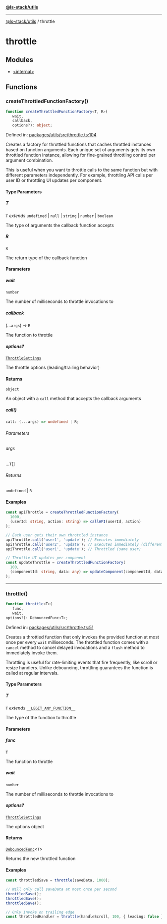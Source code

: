 [**@ls-stack/utils**](../README.md)

***

[@ls-stack/utils](../modules.md) / throttle

# throttle

## Modules

- [\<internal\>](-internal-.md)

## Functions

### createThrottledFunctionFactory()

```ts
function createThrottledFunctionFactory<T, R>(
   wait, 
   callback, 
   options?): object;
```

Defined in: [packages/utils/src/throttle.ts:104](https://github.com/lucasols/utils/blob/main/packages/utils/src/throttle.ts#L104)

Creates a factory for throttled functions that caches throttled instances based on function arguments.
Each unique set of arguments gets its own throttled function instance, allowing for fine-grained
throttling control per argument combination.

This is useful when you want to throttle calls to the same function but with different parameters
independently. For example, throttling API calls per user ID or throttling UI updates per component.

#### Type Parameters

##### T

`T` *extends* `undefined` \| `null` \| `string` \| `number` \| `boolean`

The type of arguments the callback function accepts

##### R

`R`

The return type of the callback function

#### Parameters

##### wait

`number`

The number of milliseconds to throttle invocations to

##### callback

(...`args`) => `R`

The function to throttle

##### options?

[`ThrottleSettings`](-internal-.md#throttlesettings)

The throttle options (leading/trailing behavior)

#### Returns

`object`

An object with a `call` method that accepts the callback arguments

##### call()

```ts
call: (...args) => undefined | R;
```

###### Parameters

###### args

...`T`[]

###### Returns

`undefined` \| `R`

#### Examples

```ts
const apiThrottle = createThrottledFunctionFactory(
  1000,
  (userId: string, action: string) => callAPI(userId, action)
);

// Each user gets their own throttled instance
apiThrottle.call('user1', 'update'); // Executes immediately
apiThrottle.call('user2', 'update'); // Executes immediately (different user)
apiThrottle.call('user1', 'update'); // Throttled (same user)
```

```ts
// Throttle UI updates per component
const updateThrottle = createThrottledFunctionFactory(
  100,
  (componentId: string, data: any) => updateComponent(componentId, data)
);
```

***

### throttle()

```ts
function throttle<T>(
   func, 
   wait, 
options?): DebouncedFunc<T>;
```

Defined in: [packages/utils/src/throttle.ts:51](https://github.com/lucasols/utils/blob/main/packages/utils/src/throttle.ts#L51)

Creates a throttled function that only invokes the provided function at most once per every `wait` milliseconds.
The throttled function comes with a `cancel` method to cancel delayed invocations and a `flush` method to immediately invoke them.

Throttling is useful for rate-limiting events that fire frequently, like scroll or resize handlers.
Unlike debouncing, throttling guarantees the function is called at regular intervals.

#### Type Parameters

##### T

`T` *extends* [`__LEGIT_ANY_FUNCTION__`](../saferTyping.md#__legit_any_function__)

The type of the function to throttle

#### Parameters

##### func

`T`

The function to throttle

##### wait

`number`

The number of milliseconds to throttle invocations to

##### options?

[`ThrottleSettings`](-internal-.md#throttlesettings)

The options object

#### Returns

[`DebouncedFunc`](../debounce.md#debouncedfunc)\<`T`\>

Returns the new throttled function

#### Examples

```ts
const throttledSave = throttle(saveData, 1000);

// Will only call saveData at most once per second
throttledSave();
throttledSave();
throttledSave();
```

```ts
// Only invoke on trailing edge
const throttledHandler = throttle(handleScroll, 100, { leading: false });
```
